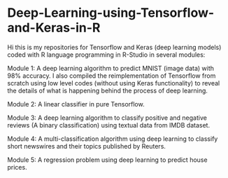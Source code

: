 # Deep-Learning-using-Tensorflow-and-Keras-in-R

Hi this is my repositories for Tensorflow and Keras (deep learning models) coded with R language programming in R-Studio in several modules:

Module 1: A deep learning algorithm to predict MNIST (image data) with 98% accuracy. I also compiled the reimplementation of Tensorflow from scratch using low level codes (without using Keras functionality) to reveal the details of what is happening behind the process of deep learning.

Module 2: A linear classifier in pure Tensorflow.

Module 3: A deep learning algorithm to classify positive and negative reviews (A binary classification) using textual data from IMDB dataset.

Module 4: A multi-classification algorithm using deep learning to classify short newswires and their topics published by Reuters. 

Module 5: A regression problem using deep learning to predict house prices.
